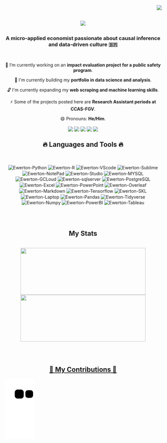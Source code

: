 <img align="right" src="https://visitor-badge.laobi.icu/badge?page_id=NevesEwerton.NevesEwerton" />

<h1 align="center">
  <a href="https://git.io/typing-svg">
    <img src="https://readme-typing-svg.herokuapp.com/?font=Righteous&size=35&center=true&vCenter=true&width=500&height=70&duration=4000&lines=Welcome+to+my+Github+Profile!+👋;+I'm+Ewerton+Neves!;" />
  </a>
</h1>

<h3 align="center">A micro-applied economist passionate about causal inference and data-driven culture 🇧🇷</h3>

</br>

<div align="center">

🔭 I’m currently working on an **impact evaluation project for a public safety program**.

 🌱 I'm currently building my **portfolio in data science and analysis**.
 
 🔓 I'm currently expanding my **web scraping and machine learning skills**.
 
 ⚡ Some of the projects posted here are **Research Assistant periods at CCAS-FGV**.
 
 😄 Pronouns: **He/Him**.

</div>

<div align="center">
<a href="https://www.linkedin.com/in/ewerton-neves-6bb12996/" target="_blank"><img align="center" src="https://img.shields.io/badge/LinkedIn-0077B5?style=for-the-badge&logo=linkedin&logoColor=white" target="_blanck"></a>
  <a href="mailto:ewerton.cardoso@gmail.com" target="_blank"><img align="center" src="https://img.shields.io/badge/Gmail-D14836?style=for-the-badge&logo=gmail&logoColor=white" target="_blanck"></a>
  <a href="mailto:ewerton-25@hotmail.com" target="_blank"><img align="center" src="https://img.shields.io/badge/Microsoft%20Outlook-0078D4.svg?style=for-the-badge&logo=Microsoft-Outlook&logoColor=white" target ="_blanck"></a>
  <a href="https://www.instagram.com/neves.ewerton/" target="_blank"><img align="center" src="https://img.shields.io/badge/Instagram-E4405F?style=for-the-badge&logo=instagram&logoColor=white" target = "_blanck"></a>
  <a href="https://medium.com/@ewertonneves_96164" target="_blank"><img align="center" src="https://img.shields.io/badge/Medium-12100E?style=for-the-badge&logo=medium&logoColor=white" target = "_blanck"></a>
</div>

<!--
**NevesEwerton/NevesEwerton** is a ✨ _special_ ✨ repository because its `README.md` (this file) appears on your GitHub profile.

Here are some ideas to get you started:

- 🔭 I’m currently working on ...
- 🌱 I’m currently learning ...
- 👯 I’m looking to collaborate on ...
- 🤔 I’m looking for help with ...
- 💬 Ask me about ...
- 📫 How to reach me: ...
- 😄 Pronouns: ...
- ⚡ Fun fact: ...
 **ewerton.cardoso@gmail.br**
-->

<h2 align="center"> 🔥 Languages and Tools 🔥  </h2>
<br>
<div align="center" style = "display: inline_block"><br>
  <img align="center" alt="Ewerton-Python" src="https://img.shields.io/badge/Python-3776AB?style=for-the-badge&logo=python&logoColor=white">
  <img align="center" alt="Ewerton-R" src="https://img.shields.io/badge/R-276DC3?style=for-the-badge&logo=r&logoColor=white">
  
  <img align="center" alt="Ewerton-VScode"  src="https://img.shields.io/badge/Visual_Studio_Code-0078D4?style=for-the-badge&logo=visual%20studio%20code&logoColor=white">
  <img align="center" alt="Ewerton-Sublime" src="https://img.shields.io/badge/sublime_text-%23575757.svg?&style=for-the-badge&logo=sublime-text&logoColor=important">
  <img align="center" alt="Ewerton-NotePad" src="https://img.shields.io/badge/Notepad++-90E59A.svg?style=for-the-badge&logo=notepad%2B%2B&logoColor=black">
  <img align="center" alt="Ewerton-Studio" src="https://img.shields.io/badge/RStudio-75AADB?style=for-the-badge&logo=RStudio&logoColor=white">
  
  <img align="center" alt="Ewerton-MYSQL" src="https://img.shields.io/badge/MySQL-00000F?style=for-the-badge&logo=mysql&logoColor=white">
  <img align="center" alt="Ewerton-GCLoud" src="https://img.shields.io/badge/Google_Cloud-4285F4?style=for-the-badge&logo=google-cloud&logoColor=white">
  <img align="center" alt="Ewerton-sqlserver" src="https://img.shields.io/badge/Microsoft_SQL_Server-CC2927?style=for-the-badge&logo=microsoft-sql-server&logoColor=white">
  
  <img align="center" alt="Ewerton-PostgreSQL" src="https://img.shields.io/badge/PostgreSQL-316192?style=for-the-badge&logo=postgresql&logoColor=white">

  <img align="center" alt="Ewerton-Excel" src="https://img.shields.io/badge/Microsoft_Excel-217346?style=for-the-badge&logo=microsoft-excel&logoColor=white">
  <img align="center" alt="Ewerton-PowerPoint" src="https://img.shields.io/badge/Microsoft_PowerPoint-B7472A?style=for-the-badge&logo=microsoft-powerpoint&logoColor=white">
  <img align="center" alt="Ewerton-Overleaf" src="https://img.shields.io/badge/Overleaf-47A141?style=for-the-badge&logo=Overleaf&logoColor=white">
  <img align="center" alt="Ewerton-Markdown" src="https://img.shields.io/badge/Markdown-000000?style=for-the-badge&logo=markdown&logoColor=white">

  <img align="center" alt="Ewerton-Tensorflow" src="https://img.shields.io/badge/TensorFlow-FF6F00?style=for-the-badge&logo=tensorflow&logoColor=white">
  <img align="center" alt="Ewerton-SKL" src="https://img.shields.io/badge/scikitlearn-F7931E.svg?style=for-the-badge&logo=scikit-learn&logoColor=white">

  <img align="center" alt="Ewerton-Laptop" src="https://img.shields.io/badge/Windows-ASUS_Zenbook_14-0078D6?style=for-the-badge&logo=windows&logoColor=white">

  <img align="center" alt="Ewerton-Pandas" src="https://img.shields.io/badge/pandas-150458.svg?style=for-the-badge&logo=pandas&logoColor=white">
<img align="center" alt="Ewerton-Tidyverse" src="https://img.shields.io/badge/Tidyverse-1A162D.svg?style=for-the-badge&logo=Tidyverse&logoColor=white">
<img align="center" alt="Ewerton-Numpy" src="https://img.shields.io/badge/NumPy-013243.svg?style=for-the-badge&logo=NumPy&logoColor=white">
<img align="center" alt="Ewerton-PowerBI" src="https://img.shields.io/badge/Power%20BI-F2C811.svg?style=for-the-badge&logo=Power-BI&logoColor=black">
<img align="center" alt="Ewerton-Tableau" src="https://img.shields.io/badge/Tableau-E97627?style=for-the-badge&logo=Tableau&logoColor=white">

</div>

<br><br/>

<h2 align="center">  My Stats </h2>
<br>
<div align="center" style="display: inline_block">

<a href = "https://github.com/NevesEwerton"> 
<img align="center" height = "150" width = "400" src = "https://github-readme-stats.vercel.app/api?username=NevesEwerton&show_icons=true&theme=radical&include_all_commits=true&count_private=true"/>
<img align="center" height = "150" width = "400" src = "https://github-readme-stats.vercel.app/api/top-langs/?username=NevesEwerton&layout=compact&langs_count=16&theme=radical"/>
</div>

<br><br/>

<h2 align="center"> 🐍 My Contributions 🐍 </h2>  

![snake gif](https://github.com/NevesEwerton/NevesEwerton/blob/output/github-contribution-grid-snake.svg)
